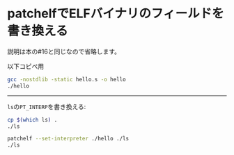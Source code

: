 # patchelfでELFバイナリのフィールドを書き換える

説明は本の#16と同じなので省略します。

以下コピペ用

```sh
gcc -nostdlib -static hello.s -o hello
./hello
```

---

`ls`の`PT_INTERP`を書き換える:

```sh
cp $(which ls) .
./ls

patchelf --set-interpreter ./hello ./ls
./ls
```

